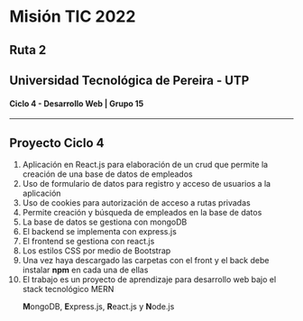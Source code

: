 <h1>Misión TIC 2022</h1>
<h2>Ruta 2</h2>
<h2>Universidad Tecnológica de Pereira - UTP</h2>
<h4>Ciclo 4 - Desarrollo Web | Grupo 15</h4>
<hr/>
<h2>Proyecto Ciclo 4</h2>
<ol>
<li>Aplicación en React.js para elaboración de un crud que permite la creación de una base de datos de empleados</li>
<li>Uso de formulario de datos para registro y acceso de usuarios a la aplicación</li>
<li>Uso de cookies para autorización de acceso a rutas privadas</li>
<li>Permite creación y búsqueda de empleados en la base de datos</li>
<li>La base de datos se gestiona con mongoDB</li>
<li>El backend se implementa con express.js</li>
<li>El frontend se gestiona con react.js</li>
<li>Los estilos CSS por medio de Bootstrap</li>
<li>Una vez haya descargado las carpetas con el front y el back debe instalar <strong>npm</strong> en cada una de ellas</li>
<li>El trabajo es un proyecto de aprendizaje para desarrollo web bajo el stack tecnológico MERN</li>
<p><b>M</b>ongoDB, <b>E</b>xpress.js, <b>R</b>eact.js y <b>N</b>ode.js</p>
</ol>
